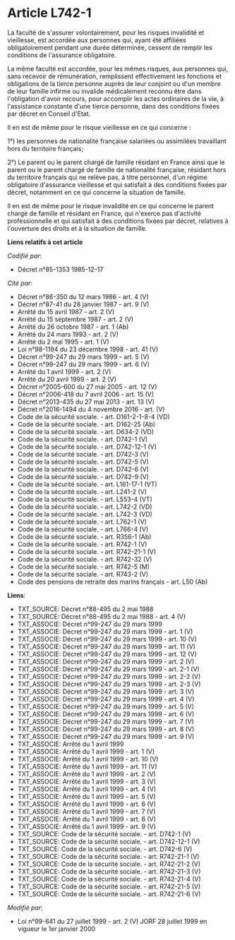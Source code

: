 # Article L742-1

La faculté de s'assurer volontairement, pour les risques invalidité et vieillesse, est accordée aux personnes qui, ayant été
affiliées obligatoirement pendant une durée déterminée, cessent de remplir les conditions de l'assurance obligatoire.

La même faculté est accordée, pour les mêmes risques, aux personnes qui, sans recevoir de rémunération, remplissent
effectivement les fonctions et obligations de la tierce personne auprès de leur conjoint ou d'un membre de leur famille
infirme ou invalide médicalement reconnu être dans l'obligation d'avoir recours, pour accomplir les actes ordinaires de la
vie, à l'assistance constante d'une tierce personne, dans des conditions fixées par décret en Conseil d'Etat. 

Il en est de même pour le risque vieillesse en ce qui concerne :

1°) les personnes de nationalité française salariées ou assimilées travaillant hors du territoire français;

2°) Le parent ou le parent chargé de famille résidant en France ainsi que le parent ou le parent chargé de famille de
nationalité française, résidant hors du territoire français qui ne relève pas, à titre personnel, d'un régime obligatoire
d'assurance vieillesse et qui satisfait à des conditions fixées par décret, notamment en ce qui concerne la situation de
famille. 

Il en est de même pour le risque invalidité en ce qui concerne le parent chargé de famille et résidant en France, qui
n'exerce pas d'activité professionnelle et qui satisfait à des conditions fixées par décret, relatives à l'ouverture des
droits et à la situation de famille.

**Liens relatifs à cet article**

_Codifié par_:

  - Décret n°85-1353 1985-12-17

_Cité par_:

  - Décret n°86-350 du 12 mars 1986 - art. 4 (V)
  - Décret n°87-41 du 28 janvier 1987 - art. 9 (V)
  - Arrêté du 15 avril 1987 - art. 2 (V)
  - Arrêté du 15 septembre 1987 - art. 2 (V)
  - Arrêté du 26 octobre 1987 - art. 1 (Ab)
  - Arrêté du 24 mars 1993 - art. 2 (V)
  - Arrêté du 2 mai 1995 - art. 1 (V)
  - Loi n°98-1194 du 23 décembre 1998 - art. 41 (V)
  - Décret n°99-247 du 29 mars 1999 - art. 5 (V)
  - Décret n°99-247 du 29 mars 1999 - art. 6 (V)
  - Arrêté du 1 avril 1999 - art. 2 (V)
  - Arrêté du 20 avril 1999 - art. 2 (V)
  - Décret n°2005-600 du 27 mai 2005 - art. 12 (V)
  - Décret n°2006-418 du 7 avril 2006 - art. 15 (V)
  - Décret n°2013-435 du 27 mai 2013 - art. 13 (V)
  - Décret n°2016-1494 du 4 novembre 2016 - art. (V)
  - Code de la sécurité sociale. - art. D161-2-1-8-4 (VD)
  - Code de la sécurité sociale. - art. D162-25 (Ab)
  - Code de la sécurité sociale. - art. D634-2 (VD)
  - Code de la sécurité sociale. - art. D742-1 (V)
  - Code de la sécurité sociale. - art. D742-12-1 (V)
  - Code de la sécurité sociale. - art. D742-3 (V)
  - Code de la sécurité sociale. - art. D742-5 (V)
  - Code de la sécurité sociale. - art. D742-6 (V)
  - Code de la sécurité sociale. - art. D742-9 (V)
  - Code de la sécurité sociale. - art. L161-17-1 (VT)
  - Code de la sécurité sociale. - art. L241-2 (V)
  - Code de la sécurité sociale. - art. L553-4 (VT)
  - Code de la sécurité sociale. - art. L742-2 (VD)
  - Code de la sécurité sociale. - art. L742-3 (VD)
  - Code de la sécurité sociale. - art. L762-1 (V)
  - Code de la sécurité sociale. - art. L766-4 (V)
  - Code de la sécurité sociale. - art. R356-1 (Ab)
  - Code de la sécurité sociale. - art. R742-1 (V)
  - Code de la sécurité sociale. - art. R742-21-1 (V)
  - Code de la sécurité sociale. - art. R742-32 (V)
  - Code de la sécurité sociale. - art. R742-5 (M)
  - Code de la sécurité sociale. - art. R743-2 (V)
  - Code des pensions de retraite des marins français  - art. L50 (Ab)

**Liens**:

  - TXT_SOURCE: Décret n°88-495 du 2 mai 1988
  - TXT_SOURCE: Décret n°88-495 du 2 mai 1988 - art. 4 (V)
  - TXT_ASSOCIE: Décret n°99-247 du 29 mars 1999
  - TXT_ASSOCIE: Décret n°99-247 du 29 mars 1999 - art. 1 (V)
  - TXT_ASSOCIE: Décret n°99-247 du 29 mars 1999 - art. 10 (V)
  - TXT_ASSOCIE: Décret n°99-247 du 29 mars 1999 - art. 11 (V)
  - TXT_ASSOCIE: Décret n°99-247 du 29 mars 1999 - art. 12 (V)
  - TXT_ASSOCIE: Décret n°99-247 du 29 mars 1999 - art. 2 (V)
  - TXT_ASSOCIE: Décret n°99-247 du 29 mars 1999 - art. 2-1 (V)
  - TXT_ASSOCIE: Décret n°99-247 du 29 mars 1999 - art. 2-2 (V)
  - TXT_ASSOCIE: Décret n°99-247 du 29 mars 1999 - art. 2-3 (V)
  - TXT_ASSOCIE: Décret n°99-247 du 29 mars 1999 - art. 3 (V)
  - TXT_ASSOCIE: Décret n°99-247 du 29 mars 1999 - art. 4 (V)
  - TXT_ASSOCIE: Décret n°99-247 du 29 mars 1999 - art. 5 (V)
  - TXT_ASSOCIE: Décret n°99-247 du 29 mars 1999 - art. 6 (V)
  - TXT_ASSOCIE: Décret n°99-247 du 29 mars 1999 - art. 7 (V)
  - TXT_ASSOCIE: Décret n°99-247 du 29 mars 1999 - art. 8 (V)
  - TXT_ASSOCIE: Décret n°99-247 du 29 mars 1999 - art. 9 (V)
  - TXT_ASSOCIE: Arrêté du 1 avril 1999
  - TXT_ASSOCIE: Arrêté du 1 avril 1999 - art. 1 (V)
  - TXT_ASSOCIE: Arrêté du 1 avril 1999 - art. 10 (V)
  - TXT_ASSOCIE: Arrêté du 1 avril 1999 - art. 11 (V)
  - TXT_ASSOCIE: Arrêté du 1 avril 1999 - art. 2 (V)
  - TXT_ASSOCIE: Arrêté du 1 avril 1999 - art. 3 (V)
  - TXT_ASSOCIE: Arrêté du 1 avril 1999 - art. 4 (V)
  - TXT_ASSOCIE: Arrêté du 1 avril 1999 - art. 5 (V)
  - TXT_ASSOCIE: Arrêté du 1 avril 1999 - art. 6 (V)
  - TXT_ASSOCIE: Arrêté du 1 avril 1999 - art. 7 (V)
  - TXT_ASSOCIE: Arrêté du 1 avril 1999 - art. 8 (V)
  - TXT_ASSOCIE: Arrêté du 1 avril 1999 - art. 9 (V)
  - TXT_SOURCE: Code de la sécurité sociale. - art. D742-1 (V)
  - TXT_SOURCE: Code de la sécurité sociale. - art. D742-12-1 (V)
  - TXT_SOURCE: Code de la sécurité sociale. - art. D742-6 (V)
  - TXT_SOURCE: Code de la sécurité sociale. - art. R742-21-1 (V)
  - TXT_SOURCE: Code de la sécurité sociale. - art. R742-21-2 (V)
  - TXT_SOURCE: Code de la sécurité sociale. - art. R742-21-3 (V)
  - TXT_SOURCE: Code de la sécurité sociale. - art. R742-21-4 (V)
  - TXT_SOURCE: Code de la sécurité sociale. - art. R742-21-5 (V)
  - TXT_SOURCE: Code de la sécurité sociale. - art. R742-21-6 (V)

_Modifié par_:

  - Loi n°99-641 du 27 juillet 1999 - art. 2 (V) JORF 28 juillet 1999 en vigueur le 1er janvier 2000
